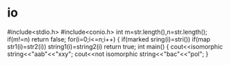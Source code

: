 # io
#include<stdio.h>
#include<conio.h>
int m=str.length(),n=str.length();
if(m!=n)
return false;
for(i=0;i<=n;i++)
{
if(marked sring(i)=stri())
if(map str1(i)=str2(i))
string1(i)=string2(i)
return true;
int main()
{
cout<<isomorphic string<<"aab"<<"xxy";
cout<<not isomorphic string<<"bac"<<"pol";
}
